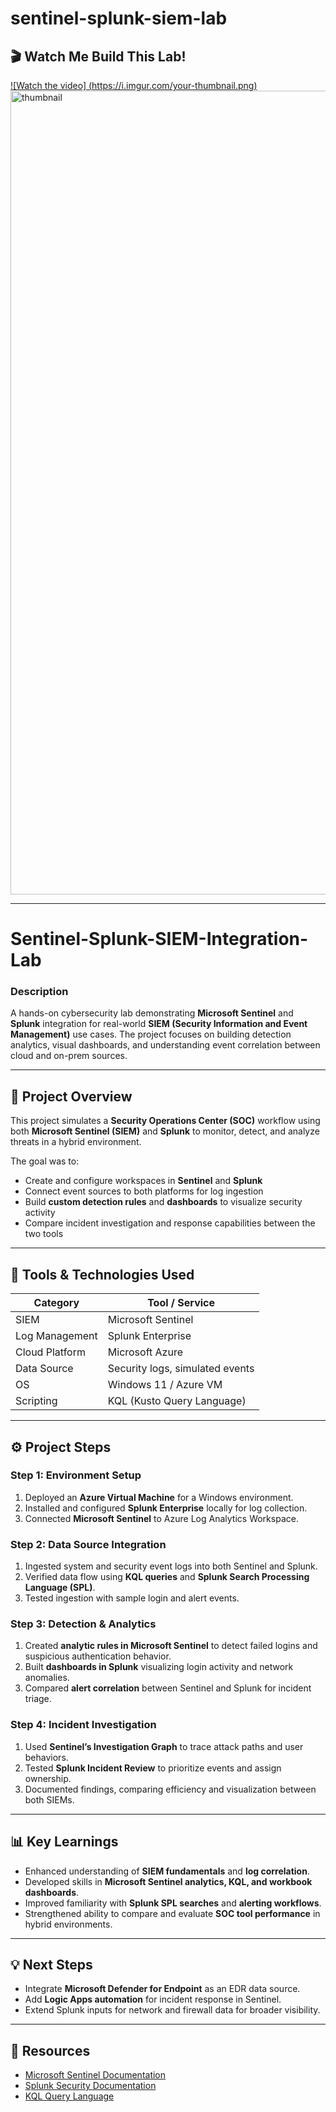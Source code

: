 # sentinel-splunk-siem-lab
## 🎬 Watch Me Build This Lab!

[![Watch the video]                        (https://i.imgur.com/your-thumbnail.png)](https://www.loom.com/share/e8405fe2157c418d934710b748976e8f)
<img width="2269" height="1286" alt="thumbnail" src="https://github.com/user-attachments/assets/816c88b2-64e9-4be6-ae70-777e65722017" />

---

# Sentinel-Splunk-SIEM-Integration-Lab

### Description  
A hands-on cybersecurity lab demonstrating **Microsoft Sentinel** and **Splunk** integration for real-world **SIEM (Security Information and Event Management)** use cases. The project focuses on building detection analytics, visual dashboards, and understanding event correlation between cloud and on-prem sources.

---

## 🧠 Project Overview

This project simulates a **Security Operations Center (SOC)** workflow using both **Microsoft Sentinel (SIEM)** and **Splunk** to monitor, detect, and analyze threats in a hybrid environment.  

The goal was to:  
- Create and configure workspaces in **Sentinel** and **Splunk**  
- Connect event sources to both platforms for log ingestion  
- Build **custom detection rules** and **dashboards** to visualize security activity  
- Compare incident investigation and response capabilities between the two tools  

---

## 🧩 Tools & Technologies Used

| Category | Tool / Service |
|-----------|----------------|
| SIEM | Microsoft Sentinel |
| Log Management | Splunk Enterprise |
| Cloud Platform | Microsoft Azure |
| Data Source | Security logs, simulated events |
| OS | Windows 11 / Azure VM |
| Scripting | KQL (Kusto Query Language) |

---

## ⚙️ Project Steps

### Step 1: Environment Setup  
1. Deployed an **Azure Virtual Machine** for a Windows environment.  
2. Installed and configured **Splunk Enterprise** locally for log collection.  
3. Connected **Microsoft Sentinel** to Azure Log Analytics Workspace.  

### Step 2: Data Source Integration  
1. Ingested system and security event logs into both Sentinel and Splunk.  
2. Verified data flow using **KQL queries** and **Splunk Search Processing Language (SPL)**.  
3. Tested ingestion with sample login and alert events.

### Step 3: Detection & Analytics  
1. Created **analytic rules in Microsoft Sentinel** to detect failed logins and suspicious authentication behavior.  
2. Built **dashboards in Splunk** visualizing login activity and network anomalies.  
3. Compared **alert correlation** between Sentinel and Splunk for incident triage.

### Step 4: Incident Investigation  
1. Used **Sentinel’s Investigation Graph** to trace attack paths and user behaviors.  
2. Tested **Splunk Incident Review** to prioritize events and assign ownership.  
3. Documented findings, comparing efficiency and visualization between both SIEMs.

---

## 📊 Key Learnings

- Enhanced understanding of **SIEM fundamentals** and **log correlation**.  
- Developed skills in **Microsoft Sentinel analytics, KQL, and workbook dashboards**.  
- Improved familiarity with **Splunk SPL searches** and **alerting workflows**.  
- Strengthened ability to compare and evaluate **SOC tool performance** in hybrid environments.  

---

## 💡 Next Steps

- Integrate **Microsoft Defender for Endpoint** as an EDR data source.  
- Add **Logic Apps automation** for incident response in Sentinel.  
- Extend Splunk inputs for network and firewall data for broader visibility.  

---

## 🔗 Resources
- [Microsoft Sentinel Documentation](https://learn.microsoft.com/en-us/azure/sentinel/)  
- [Splunk Security Documentation](https://docs.splunk.com/Documentation/Splunk/latest/Security/About)  
- [KQL Query Language](https://learn.microsoft.com/en-us/azure/data-explorer/kusto/query/)


